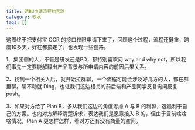 ```yaml
---
title: 跨BU申请流程的套路
category: 吹水
tags: []
---
```


这周终于把支付宝 OCR 的接口权限申请下来了，回顾这个过程，流程还挺重，跨度10多天，好在都搞定了，也发现一些套路。

<!-- more -->

1、集团侧的人，不管是研发还是PD，都特别喜欢问 why and why not，所以我们事先一定要能解释出产品背景与所申请内容的前因后果关系。

2、找到一个相关人后，就开始拉群聊，一个流程可能会涉及好几方的人，都在群里聊。聊不动就 Ding，也让我们这边相关的前后端和产品同学反复询问反复 push。

3、如果对方给了 Plan B，多从我们这边的角度考虑 A 与 B 的利弊，选最利于自己的方案。也向对方解释清楚诉求，表达我们是愿意接入 B 的，但由于目前啥啥啥情况，Plan A 更怎样怎样，看对方还有没有商量的空间。

